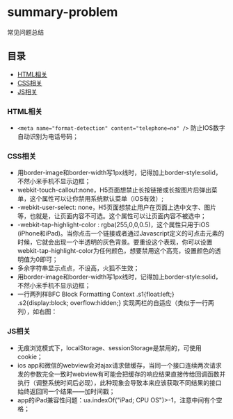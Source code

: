 # summary-problem
常见问题总结

## 目录

* [HTML相关](#html相关)
* [CSS相关](#css相关)
* [JS相关](#js相关)

### HTML相关
* `<meta name="format-detection" content="telephone=no" />` 防止IOS数字自动识别为电话号码；

### CSS相关
* 用border-image和border-width写1px线时，记得加上border-style:solid，不然小米手机不显示边框；
* webkit-touch-callout:none，H5页面想禁止长按链接或长按图片后弹出菜单，这个属性可以让你禁用系统默认菜单（iOS有效）;
* -webkit-user-select: none，H5页面想禁止用户在页面上选中文字、图片等，也就是，让页面内容不可选。这个属性可以让页面内容不被选中；
* -webkit-tap-highlight-color : rgba(255,0,0,0.5)，这个属性只用于iOS (iPhone和iPad)。当你点击一个链接或者通过Javascript定义的可点击元素的时候，它就会出现一个半透明的灰色背景。要重设这个表现，你可以设置webkit-tap-highlight-color为任何颜色，想要禁用这个高亮，设置颜色的透明值为0即可；
* 多余字符串显示点点，不设高，火狐不生效；
* 用border-image和border-width写1px线时，记得加上border-style:solid，不然小米手机不显示边框；
* 一行两列样BFC Block Formatting Context
<span class="s1"></span>
<span class="s2"></span> 
.s1{float:left;}
.s2{display:block; overflow:hidden;}
实现两栏的自适应（类似于一行两列），如右图：


### JS相关
* 无痕浏览模式下，localStorage、sessionStorage是禁用的，可使用cookie；
* ios app和微信的webview会对ajax请求做缓存，当同一个接口连续两次请求发的参数完全一致时webview有可能会把缓存的响应结果直接传给回调函数并执行（调整系统时间后必现），此种现象会导致本来应该获取不同结果的接口始终返回同一个结果——加时间戳；
* app的iPad兼容性问题：ua.indexOf("iPad; CPU OS")>-1，注意中间有个空格；

